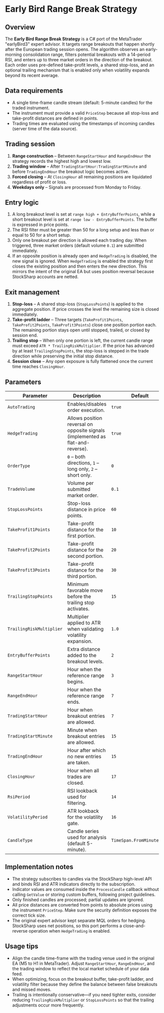# Early Bird Range Break Strategy

## Overview
The **Early Bird Range Break Strategy** is a C# port of the MetaTrader "earlyBird3" expert advisor. It targets range breakouts that happen shortly after the European trading session opens. The algorithm observes an early-morning consolidation range, filters potential breakouts with a 14-period RSI, and enters up to three market orders in the direction of the breakout. Each order uses pre-defined take-profit levels, a shared stop-loss, and an optional trailing mechanism that is enabled only when volatility expands beyond its recent average.

## Data requirements
- A single time-frame candle stream (default: 5-minute candles) for the traded instrument.
- The instrument must provide a valid `PriceStep` because all stop-loss and take-profit distances are defined in points.
- Trading times are evaluated using the timestamps of incoming candles (server time of the data source).

## Trading session
1. **Range construction** – Between `RangeStartHour` and `RangeEndHour` the strategy records the highest high and lowest low.
2. **Trading window** – After `TradingStartHour:TradingStartMinute` and before `TradingEndHour` the breakout logic becomes active.
3. **Forced closing** – At `ClosingHour` all remaining positions are liquidated regardless of profit or loss.
4. **Weekdays only** – Signals are processed from Monday to Friday.

## Entry logic
1. A long breakout level is set at `range high + EntryBufferPoints`, while a short breakout level is set at `range low - EntryBufferPoints`. The buffer is expressed in price points.
2. The RSI filter must be greater than 50 for a long setup and less than or equal to 50 for a short setup.
3. Only one breakout per direction is allowed each trading day. When triggered, three market orders (default volume `0.1`) are submitted immediately.
4. If an opposite position is already open and `HedgeTrading` is disabled, the new signal is ignored. When `HedgeTrading` is enabled the strategy first closes the existing position and then enters the new direction. This mirrors the intent of the original EA but uses position reversal because StockSharp accounts are netted.

## Exit management
1. **Stop-loss** – A shared stop-loss (`StopLossPoints`) is applied to the aggregate position. If price crosses the level the remaining size is closed immediately.
2. **Take-profit ladder** – Three targets (`TakeProfit1Points`, `TakeProfit2Points`, `TakeProfit3Points`) close one position portion each. The remaining portion stays open until stopped, trailed, or closed by session end.
3. **Trailing stop** – When only one portion is left, the current candle range must exceed `ATR * TrailingRiskMultiplier`. If the price has advanced by at least `TrailingStopPoints`, the stop-loss is stepped in the trade direction while preserving the initial stop distance.
4. **Session close** – Any open exposure is fully flattened once the current time reaches `ClosingHour`.

## Parameters
| Parameter | Description | Default |
|-----------|-------------|---------|
| `AutoTrading` | Enables/disables order execution. | `true` |
| `HedgeTrading` | Allows position reversal on opposite signals (implemented as flat-and-reverse). | `true` |
| `OrderType` | `0` – both directions, `1` – long only, `2` – short only. | `0` |
| `TradeVolume` | Volume per submitted market order. | `0.1` |
| `StopLossPoints` | Stop-loss distance in price points. | `60` |
| `TakeProfit1Points` | Take-profit distance for the first portion. | `10` |
| `TakeProfit2Points` | Take-profit distance for the second portion. | `20` |
| `TakeProfit3Points` | Take-profit distance for the third portion. | `30` |
| `TrailingStopPoints` | Minimum favorable move before the trailing stop activates. | `15` |
| `TrailingRiskMultiplier` | Multiplier applied to ATR when validating volatility expansion. | `1.0` |
| `EntryBufferPoints` | Extra distance added to the breakout levels. | `2` |
| `RangeStartHour` | Hour when the reference range begins. | `3` |
| `RangeEndHour` | Hour when the reference range ends. | `7` |
| `TradingStartHour` | Hour when breakout entries are allowed. | `7` |
| `TradingStartMinute` | Minute when breakout entries are allowed. | `15` |
| `TradingEndHour` | Hour after which no new entries are taken. | `15` |
| `ClosingHour` | Hour when all trades are closed. | `17` |
| `RsiPeriod` | RSI lookback used for filtering. | `14` |
| `VolatilityPeriod` | ATR lookback for the volatility gate. | `16` |
| `CandleType` | Candle series used for analysis (default 5-minute). | `TimeSpan.FromMinutes(5)` |

## Implementation notes
- The strategy subscribes to candles via the StockSharp high-level API and binds RSI and ATR indicators directly to the subscription.
- Indicator values are consumed inside the `ProcessCandle` callback without calling `GetValue` or storing custom buffers, following project guidelines.
- Only finished candles are processed; partial updates are ignored.
- All price distances are converted from points to absolute prices using the instrument `PriceStep`. Make sure the security definition exposes the correct tick size.
- The original expert advisor kept separate MQL orders for hedging. StockSharp uses net positions, so this port performs a close-and-reverse operation when `HedgeTrading` is enabled.

## Usage tips
- Align the candle time-frame with the trading venue used in the original EA (M5 to H1 in MetaTrader). Adjust `RangeStartHour`, `RangeEndHour`, and the trading window to reflect the local market schedule of your data feed.
- When optimizing, focus on the breakout buffer, take-profit ladder, and volatility filter because they define the balance between false breakouts and missed moves.
- Trailing is intentionally conservative—if you need tighter exits, consider reducing `TrailingRiskMultiplier` or `StopLossPoints` so that the trailing adjustments occur more frequently.

